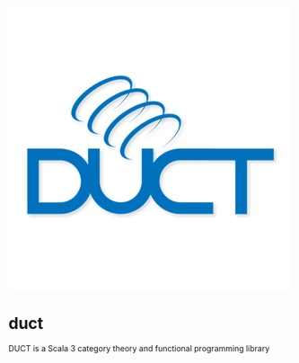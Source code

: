 ![Duct Logo](./images/ductlogo-small.png)
# duct
DUCT is a Scala 3 category theory and functional programming library
